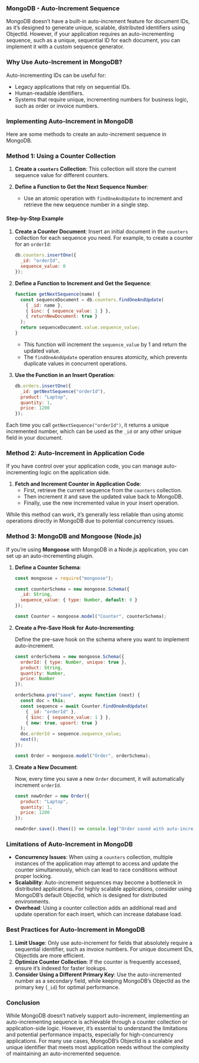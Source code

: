 ### **MongoDB - Auto-Increment Sequence**

MongoDB doesn’t have a built-in auto-increment feature for document IDs, as it’s designed to generate unique, scalable, distributed identifiers using ObjectId. However, if your application requires an auto-incrementing sequence, such as a unique, sequential ID for each document, you can implement it with a custom sequence generator.

### **Why Use Auto-Increment in MongoDB?**

Auto-incrementing IDs can be useful for:
- Legacy applications that rely on sequential IDs.
- Human-readable identifiers.
- Systems that require unique, incrementing numbers for business logic, such as order or invoice numbers.

### **Implementing Auto-Increment in MongoDB**

Here are some methods to create an auto-increment sequence in MongoDB.

### **Method 1: Using a Counter Collection**

1. **Create a `counters` Collection**: This collection will store the current sequence value for different counters.

2. **Define a Function to Get the Next Sequence Number**:
   - Use an atomic operation with `findOneAndUpdate` to increment and retrieve the new sequence number in a single step.

#### **Step-by-Step Example**

1. **Create a Counter Document**: Insert an initial document in the `counters` collection for each sequence you need. For example, to create a counter for an `orderId`:

   ```js
   db.counters.insertOne({
     _id: "orderId",
     sequence_value: 0
   });
   ```

2. **Define a Function to Increment and Get the Sequence**:

   ```js
   function getNextSequence(name) {
     const sequenceDocument = db.counters.findOneAndUpdate(
       { _id: name },
       { $inc: { sequence_value: 1 } },
       { returnNewDocument: true }
     );
     return sequenceDocument.value.sequence_value;
   }
   ```

   - This function will increment the `sequence_value` by 1 and return the updated value.
   - The `findOneAndUpdate` operation ensures atomicity, which prevents duplicate values in concurrent operations.

3. **Use the Function in an Insert Operation**:

   ```js
   db.orders.insertOne({
     _id: getNextSequence("orderId"),
     product: "Laptop",
     quantity: 1,
     price: 1200
   });
   ```

Each time you call `getNextSequence("orderId")`, it returns a unique incremented number, which can be used as the `_id` or any other unique field in your document.

### **Method 2: Auto-Increment in Application Code**

If you have control over your application code, you can manage auto-incrementing logic on the application side.

1. **Fetch and Increment Counter in Application Code**:
   - First, retrieve the current sequence from the `counters` collection.
   - Then increment it and save the updated value back to MongoDB.
   - Finally, use the new incremented value in your insert operation.

While this method can work, it’s generally less reliable than using atomic operations directly in MongoDB due to potential concurrency issues.

### **Method 3: MongoDB and Mongoose (Node.js)**

If you’re using **Mongoose** with MongoDB in a Node.js application, you can set up an auto-incrementing plugin.

1. **Define a Counter Schema**:

   ```js
   const mongoose = require("mongoose");

   const counterSchema = new mongoose.Schema({
     _id: String,
     sequence_value: { type: Number, default: 0 }
   });

   const Counter = mongoose.model("Counter", counterSchema);
   ```

2. **Create a Pre-Save Hook for Auto-Incrementing**:

   Define the pre-save hook on the schema where you want to implement auto-increment.

   ```js
   const orderSchema = new mongoose.Schema({
     orderId: { type: Number, unique: true },
     product: String,
     quantity: Number,
     price: Number
   });

   orderSchema.pre("save", async function (next) {
     const doc = this;
     const sequence = await Counter.findOneAndUpdate(
       { _id: "orderId" },
       { $inc: { sequence_value: 1 } },
       { new: true, upsert: true }
     );
     doc.orderId = sequence.sequence_value;
     next();
   });

   const Order = mongoose.model("Order", orderSchema);
   ```

3. **Create a New Document**:

   Now, every time you save a new `Order` document, it will automatically increment `orderId`.

   ```js
   const newOrder = new Order({
     product: "Laptop",
     quantity: 1,
     price: 1200
   });

   newOrder.save().then(() => console.log("Order saved with auto-increment ID."));
   ```

### **Limitations of Auto-Increment in MongoDB**

- **Concurrency Issues**: When using a `counters` collection, multiple instances of the application may attempt to access and update the counter simultaneously, which can lead to race conditions without proper locking.
- **Scalability**: Auto-increment sequences may become a bottleneck in distributed applications. For highly scalable applications, consider using MongoDB’s default ObjectId, which is designed for distributed environments.
- **Overhead**: Using a counter collection adds an additional read and update operation for each insert, which can increase database load.

### **Best Practices for Auto-Increment in MongoDB**

1. **Limit Usage**: Only use auto-increment for fields that absolutely require a sequential identifier, such as invoice numbers. For unique document IDs, ObjectIds are more efficient.
2. **Optimize Counter Collection**: If the counter is frequently accessed, ensure it’s indexed for faster lookups.
3. **Consider Using a Different Primary Key**: Use the auto-incremented number as a secondary field, while keeping MongoDB’s ObjectId as the primary key (`_id`) for optimal performance.

### **Conclusion**

While MongoDB doesn’t natively support auto-increment, implementing an auto-incrementing sequence is achievable through a counter collection or application-side logic. However, it’s essential to understand the limitations and potential performance impacts, especially for high-concurrency applications. For many use cases, MongoDB’s ObjectId is a scalable and unique identifier that meets most application needs without the complexity of maintaining an auto-incremented sequence.
